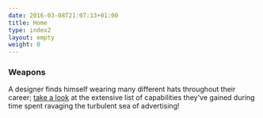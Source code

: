 ```yaml
---
date: 2016-03-08T21:07:13+01:00
title: Home
type: index2
layout: empty
weight: 0
---
```


### Weapons

A designer finds himself wearing many different hats throughout their career; [take a look](/weapons/) at the extensive list of capabilities they've gained during time spent ravaging the turbulent sea of advertising!
